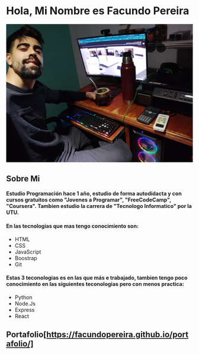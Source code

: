 # Hola, Mi Nombre es Facundo Pereira

![Yo](/Set%20UP.jpeg)


## Sobre Mi

#### Estudio Programación hace 1 año, estudio de forma autodidacta y con cursos gratuitos como "Jovenes a Programar", "FreeCodeCamp", "Coursera". Tambien estudio la carrera de "Tecnologo Informatico" por la UTU. 
#### En las tecnologias que mas tengo conocimiento son: 

 + HTML 
 + CSS 
 + JavaScript
 + Boostrap
 + Git

#### Estas 3 teconologias es en las que más e trabajado, tambien tengo poco conocimiento en las siguientes teconologias pero con menos practica:

 + Python 
 + Node.Js
 + Express 
 + React

## Portafolio[https://facundopereira.github.io/portafolio/]

<!--
**facundopereira/facundopereira** is a ✨ _special_ ✨ repository because its `README.md` (this file) appears on your GitHub profile.

Here are some ideas to get you started:

- 🔭 I’m currently working on ...
- 🌱 I’m currently learning ...
- 👯 I’m looking to collaborate on ...
- 🤔 I’m looking for help with ...
- 💬 Ask me about ...
- 📫 How to reach me: ...
- 😄 Pronouns: ...
- ⚡ Fun fact: ...
-->
